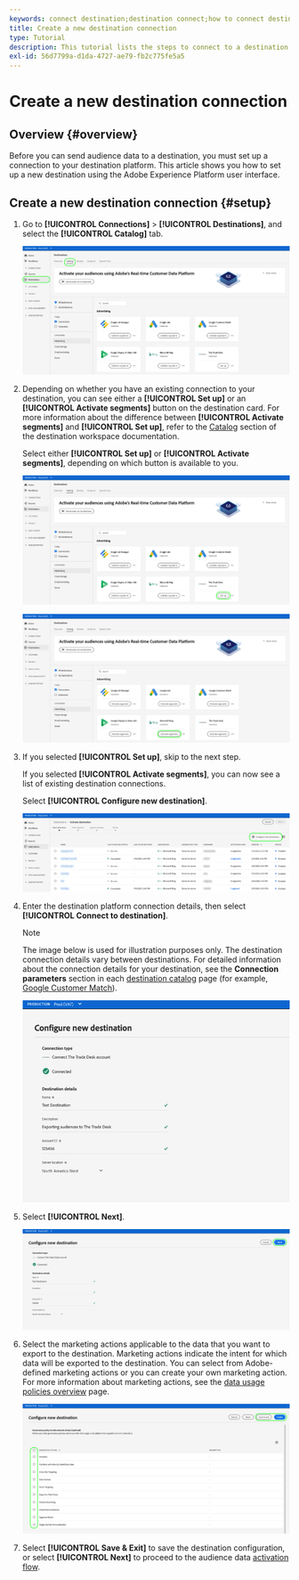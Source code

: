 ```yaml
---
keywords: connect destination;destination connect;how to connect destination
title: Create a new destination connection
type: Tutorial
description: This tutorial lists the steps to connect to a destination in Adobe Experience Platform
exl-id: 56d7799a-d1da-4727-ae79-fb2c775fe5a5
---
```

# Create a new destination connection

## Overview {#overview}

Before you can send audience data to a destination, you must set up a connection to your destination platform. This article shows you how to set up a new destination using the Adobe Experience Platform user interface.

## Create a new destination connection {#setup}

1. Go to **[!UICONTROL Connections]** > **[!UICONTROL Destinations]**, and select the **[!UICONTROL Catalog]** tab.

   ![Catalog page](../assets/ui/connect-destinations/catalog.png)

1. Depending on whether you have an existing connection to your destination, you can see either a **[!UICONTROL Set up]** or an **[!UICONTROL Activate segments]** button on the destination card. For more information about the difference between **[!UICONTROL Activate segments]** and **[!UICONTROL Set up]**, refer to the [Catalog](../ui/destinations-workspace.md#catalog) section of the destination workspace documentation.

   Select either **[!UICONTROL Set up]** or **[!UICONTROL Activate segments]**, depending on which button is available to you.

   ![Catalog page](../assets/ui/connect-destinations/set-up.png)

   ![Activate segments](../assets/ui/connect-destinations/activate-segments.png)

1. If you selected **[!UICONTROL Set up]**, skip to the next step. 
   
   If you selected **[!UICONTROL Activate segments]**, you can now see a list of existing destination connections. 

   Select **[!UICONTROL Configure new destination]**.

   ![Configure new destination](../assets/ui/connect-destinations/configure-new-destination.png)

1. Enter the destination platform connection details, then select **[!UICONTROL Connect to destination]**.

   >[!NOTE]
   >
   >The image below is used for illustration purposes only. The destination connection details vary between destinations. For detailed information about the connection details for your destination, see the **Connection parameters** section in each [destination catalog](../catalog/overview.md) page (for example, [Google Customer Match](..//catalog/advertising/google-customer-match.md#parameters)).

   ![Connect to destination](../assets/ui/connect-destinations/connect-destination.png)

1. Select **[!UICONTROL Next]**.

   ![Connect to destination](../assets/ui/connect-destinations/next.png)

1. Select the marketing actions applicable to the data that you want to export to the destination. Marketing actions indicate the intent for which data will be exported to the destination. You can select from Adobe-defined marketing actions or you can create your own marketing action. For more information about marketing actions, see the [data usage policies overview](../../data-governance/policies/overview.md) page.

   ![Select marketing actions](../assets/ui/connect-destinations/governance.png)

1. Select **[!UICONTROL Save & Exit]** to save the destination configuration, or select **[!UICONTROL Next]** to proceed to the audience data [activation flow](activation-overview.md).